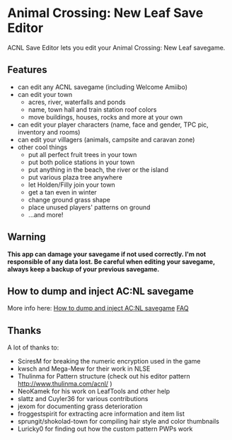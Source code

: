# Animal Crossing: New Leaf Save Editor

ACNL Save Editor lets you edit your Animal Crossing: New Leaf savegame.

## Features

- can edit any ACNL savegame (including Welcome Amiibo)
- can edit your town
  - acres, river, waterfalls and ponds
  - name, town hall and train station roof colors
  - move buildings, houses, rocks and more at your own
- can edit your player characters (name, face and gender, TPC pic, inventory and rooms)
- can edit your villagers (animals, campsite and caravan zone)
- other cool things
  - put all perfect fruit trees in your town
  - put both police stations in your town
  - put anything in the beach, the river or the island
  - put various plaza tree anywhere
  - let Holden/Filly join your town
  - get a tan even in winter
  - change ground grass shape
  - place unused players' patterns on ground
  - ...and more!

## Warning

**This app can damage your savegame if not used correctly. I'm not responsible of any data lost.
Be careful when editing your savegame, always keep a backup of your previous savegame.**

## How to dump and inject AC:NL savegame

More info here:
[How to dump and inject AC:NL savegame](http://www.marcrobledo.com/acnl-editor/help.html#Howto)
[FAQ](http://www.marcrobledo.com/acnl-editor/help.html#FAQ)

## Thanks

A lot of thanks to:

- SciresM for breaking the numeric encryption used in the game
- kwsch and Mega-Mew for their work in NLSE
- Thulinma for Pattern structure (check out his editor pattern http://www.thulinma.com/acnl/ )
- NeoKamek for his work on LeafTools and other help
- slattz and Cuyler36 for various contributions
- jexom for documenting grass deterioration
- froggestspirit for extracting acre information and item list
- sprungit/shokolad-town for compiling hair style and color thumbnails
- Luricky0 for finding out how the custom pattern PWPs work
